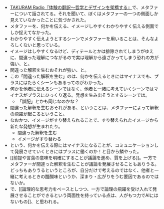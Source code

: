 - [TAKURAM Radio『体験の翻訳〜哲学とデザインを架橋する』](https://overcast.fm/+kUQtKCfls)で、メタファーについて話されてる。それを聞いて、ぼくはメタファーの一つの側面しか見えていなかったことに気づかされた。
- メタファーを、何かを伝える、イメージしやすくわかりやすく伝える側面でしか捉えてなかった。
- わかりやすく伝えようとするシーンでメタファーを用いることは、そんなよろしくないと思っている。
- イメージはしやすくなるけど、ディテールとかは排除されてしまうがゆえに、間違った理解につながるので実は理解から遠ざかってしまう恐れの方が強い、と。
- 間違った解釈を生むおそれが強い、と。
- この「間違った解釈を生む」のは、何かを伝えるときにはマイナスでも、プラスにはたらくシーンもあるってのがわかった。
- 何かを他者に伝えるシーンではなく、他者と一緒に考えていくシーンではマイナスがプラスにひっくり返る。発想を生み出そうとするシーンでは。
	- 「誤配」とかも同じなのかな？
- 間違った解釈を生むおそれがある、ということは、メタファーによって解釈の飛躍が起こるということ。
- なおかつ、イメージがすり替えられることで、すり替えられたイメージから新たな発想が生まれたり。
	- 間違った解釈を生む
	- イメージがすり替わる
- という、何かを伝える際にはマイナスになることが、コミュニケーションして発展させていくときにはプラスに働くのか！と目から鱗やった。
- [[前提や言葉の意味を明確にすることが議論を進め、質を上げる]]。一方でメタファーが間違った解釈を生むことが議論を発展させることもありうる。どっちもありうるというところが、自分だけで考えるのではなく、他者と一緒に考えるときの醍醐味というか、深まり・広がりをうむ要因であるのではないか。
- で、[[論理的な思考力をベースとしつつ、一方で論理の飛躍を受け入れて発展させることができるという両面性を持っている点は、人がもつ力でAIにはないもの]]、と思われる。